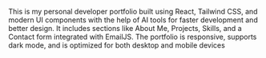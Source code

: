 This is my personal developer portfolio built using React, Tailwind CSS, and modern UI components with the help of AI tools for faster development and better design. It includes sections like About Me, Projects, Skills, and a Contact form integrated with EmailJS. The portfolio is responsive, supports dark mode, and is optimized for both desktop and mobile devices

